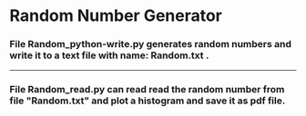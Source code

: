 # Random Number Generator
### File Random_python-write.py generates random numbers and write it to a text file with name: Random.txt .
-----------
### File Random_read.py can read read the random number from file "Random.txt" and plot a histogram and save it as pdf file.


